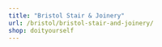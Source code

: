 ```yaml
---
title: "Bristol Stair & Joinery"
url: /bristol/bristol-stair-and-joinery/
shop: doityourself
---
```

